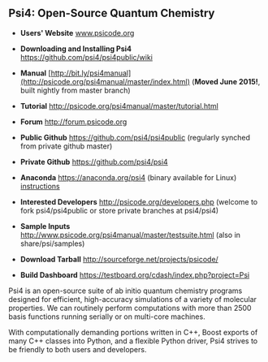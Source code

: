 Psi4: Open-Source Quantum Chemistry
-----------------------------------

* **Users' Website**  www.psicode.org

* **Downloading and Installing Psi4** https://github.com/psi4/psi4public/wiki

* **Manual**  [http://bit.ly/psi4manual](http://psicode.org/psi4manual/master/index.html) (**Moved June 2015!**, built nightly from master branch)

* **Tutorial** http://psicode.org/psi4manual/master/tutorial.html

* **Forum** http://forum.psicode.org

* **Public Github**  https://github.com/psi4/psi4public (regularly synched from private github master)

* **Private Github**  https://github.com/psi4/psi4

* **Anaconda**  https://anaconda.org/psi4 (binary available for Linux) [instructions](http://psicode.org/psi4manual/master/conda.html#quick-installation)

* **Interested Developers**  http://psicode.org/developers.php (welcome to fork psi4/psi4public or store private branches at psi4/psi4)

* **Sample Inputs**  http://www.psicode.org/psi4manual/master/testsuite.html (also in share/psi/samples)

* **Download Tarball** http://sourceforge.net/projects/psicode/ 

* **Build Dashboard** https://testboard.org/cdash/index.php?project=Psi

Psi4 is an open-source suite of ab initio quantum chemistry programs
designed for efficient, high-accuracy simulations of a variety of
molecular properties. We can routinely perform computations with more
than 2500 basis functions running serially or on multi-core machines.

With computationally demanding portions written in C++, Boost exports
of many C++ classes into Python, and a flexible Python driver, Psi4
strives to be friendly to both users and developers.

